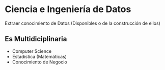 # Ciencia e Ingeniería de Datos

Extraer conocimiento de Datos (Disponibles o de la construcción de ellos)

## Es Multidiciplinaria
* Computer Science
* Estadística (Matemáticas)
* Conocimiento de Negocio